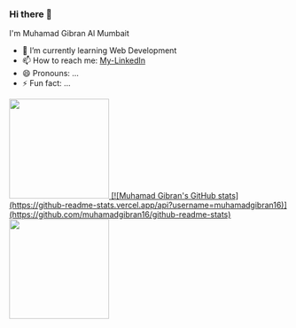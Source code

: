 ### Hi there 👋
I'm Muhamad Gibran Al Mumbait

- 🌱 I’m currently learning Web Development
- 📫 How to reach me: [My-LinkedIn](https://www.linkedin.com/in/muhamad-gibran-al-mumbait-232a85250/)
- 😄 Pronouns: ...
- ⚡ Fun fact: ...

<p align="left">
<a href="https://github.com/muhamadgibran16">
  <img height="180em" src="https://github-readme-stats-eight-theta.vercel.app/api?username=muhamadgibran16&show_icons=true&theme=algolia&include_all_commits=true&count_private=true"/>
  [![Muhamad Gibran's GitHub stats](https://github-readme-stats.vercel.app/api?username=muhamadgibran16)](https://github.com/muhamadgibran16/github-readme-stats)
  <img height="180em" src="https://github-readme-stats-eight-theta.vercel.app/api/top-langs/?username=muhamadgibran16&layout=compact&langs_count=8&theme=algolia"/>
</a>
</p>
